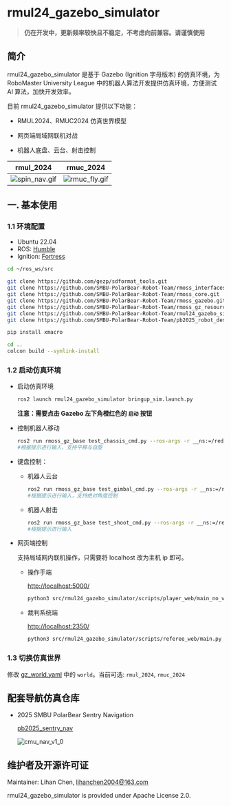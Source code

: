 # rmul24_gazebo_simulator

> **仍在开发中，更新频率较快且不稳定，不考虑向前兼容。请谨慎使用**

## 简介

rmul24_gazebo_simulator 是基于 Gazebo (Ignition 字母版本) 的仿真环境，为 RoboMaster University League 中的机器人算法开发提供仿真环境，方便测试 AI 算法，加快开发效率。

目前 rmul24_gazebo_simulator 提供以下功能：

- RMUL2024、RMUC2024 仿真世界模型

- 网页端局域网联机对战

- 机器人底盘、云台、射击控制

| rmul_2024 | rmuc_2024 |
|:-----------------:|:--------------:|
|![spin_nav.gif](https://raw.githubusercontent.com/LihanChen2004/picx-images-hosting/master/spin_nav.1ove3nw63o.gif)|![rmuc_fly.gif](https://raw.githubusercontent.com/LihanChen2004/picx-images-hosting/master/rmuc_fly_image.1aoyoashvj.gif)|

## 一. 基本使用

### 1.1 环境配置

- Ubuntu 22.04
- ROS: [Humble](https://docs.ros.org/en/humble/Installation/Ubuntu-Install-Debs.html)
- Ignition: [Fortress](https://gazebosim.org/docs/fortress/install_ubuntu/)

```sh
cd ~/ros_ws/src

git clone https://github.com/gezp/sdformat_tools.git
git clone https://github.com/SMBU-PolarBear-Robot-Team/rmoss_interfaces.git
git clone https://github.com/SMBU-PolarBear-Robot-Team/rmoss_core.git
git clone https://github.com/SMBU-PolarBear-Robot-Team/rmoss_gazebo.git
git clone https://github.com/SMBU-PolarBear-Robot-Team/rmoss_gz_resources.git --depth=1
git clone https://github.com/SMBU-PolarBear-Robot-Team/rmul24_gazebo_simulator.git
git clone https://github.com/SMBU-PolarBear-Robot-Team/pb2025_robot_description.git

pip install xmacro
```

```sh
cd ..
colcon build --symlink-install
```

### 1.2 启动仿真环境

- 启动仿真环境

    ```sh
    ros2 launch rmul24_gazebo_simulator bringup_sim.launch.py
    ```

    **注意：需要点击 Gazebo 左下角橙红色的 `启动` 按钮**

- 控制机器人移动

    ```sh
    ros2 run rmoss_gz_base test_chassis_cmd.py --ros-args -r __ns:=/red_standard_robot1/robot_base -p v:=0.3 -p w:=0.3
    #根据提示进行输入，支持平移与自旋
    ```

- 键盘控制：

  - 机器人云台

    ```sh
    ros2 run rmoss_gz_base test_gimbal_cmd.py --ros-args -r __ns:=/red_standard_robot1/robot_base
    #根据提示进行输入，支持绝对角度控制
    ```

  - 机器人射击

    ```sh
    ros2 run rmoss_gz_base test_shoot_cmd.py --ros-args -r __ns:=/red_standard_robot1/robot_base
    #根据提示进行输入
    ```

- 网页端控制

    支持局域网内联机操作，只需要将 localhost 改为主机 ip 即可。

  - 操作手端

    <http://localhost:5000/>

    ```sh
    python3 src/rmul24_gazebo_simulator/scripts/player_web/main_no_vision.py
    ```

  - 裁判系统端

    <http://localhost:2350/>

    ```sh
    python3 src/rmul24_gazebo_simulator/scripts/referee_web/main.py
    ```

### 1.3 切换仿真世界

修改 [gz_world.yaml](./config/gz_world.yaml) 中的 `world`。当前可选: `rmul_2024`, `rmuc_2024`

## 配套导航仿真仓库

- 2025 SMBU PolarBear Sentry Navigation

    [pb2025_sentry_nav](https://github.com/SMBU-PolarBear-Robot-Team/pb2025_sentry_nav.git)

    ![cmu_nav_v1_0](https://raw.githubusercontent.com/LihanChen2004/picx-images-hosting/master/spin_nav.1ove3nw63o.gif)

## 维护者及开源许可证

Maintainer: Lihan Chen, <lihanchen2004@163.com>

rmul24_gazebo_simulator is provided under Apache License 2.0.

